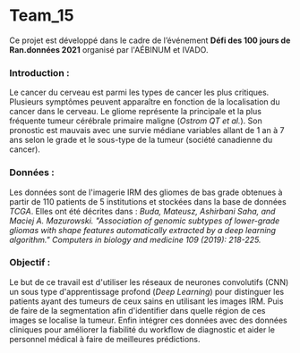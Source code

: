 # Team_15

Ce projet est développé dans le cadre de l’événement **Défi des 100 jours de Ran.données 2021** organisé par l'AÉBINUM et IVADO.

### Introduction :
Le cancer du cerveau est parmi les types de cancer les plus critiques. Plusieurs symptômes peuvent apparaître en fonction de la localisation du cancer dans le cerveau. Le gliome représente la principale et la plus fréquente tumeur cérébrale primaire maligne (*Ostrom QT et al.*). Son pronostic est mauvais avec une survie médiane variables allant de 1 an à 7 ans selon le grade et le sous-type de la tumeur (société canadienne du cancer).

### Données :
Les données sont de l'imagerie IRM des gliomes de bas grade obtenues à partir de 110 patients de 5 institutions et stockées dans la base de données *TCGA*. Elles ont été décrites dans :
*Buda, Mateusz, Ashirbani Saha, and Maciej A. Mazurowski. "Association of genomic subtypes of lower-grade gliomas with shape features automatically extracted by a deep learning algorithm." Computers in biology and medicine 109 (2019): 218-225.*

### Objectif :
Le but de ce travail est d'utiliser les réseaux de neurones convolutifs (CNN) un sous type d'apprentissage profond (*Deep Learning*) pour distinguer les patients ayant des tumeurs de ceux sains en utilisant les images IRM. Puis de faire de la segmentation afin d'identifier dans quelle région de ces images se localise la tumeur. Enfin intégrer ces données avec des données cliniques pour améliorer la fiabilité du workflow de diagnostic et aider le personnel médical à faire de meilleures prédictions.
